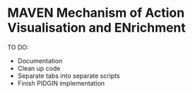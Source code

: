 # MAVEN Mechanism of Action Visualisation and ENrichment
 
 TO DO:
 - Documentation
 - Clean up code
 - Separate tabs into separate scripts
 - Finish PIDGIN implementation

